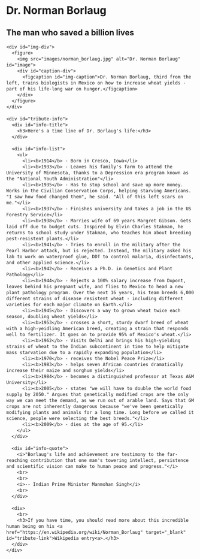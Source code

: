 <!DOCTYPE html>
<html lang="es">
<head>
  <meta charset="utf-8">
  <title>FCC: Tribute Page</title>
  <meta name="viewport" content="width=device-width, initial-scale=1.0">
  <link rel="icon" href="public/react.png">
  <link rel="stylesheet" href="styles/styles.css">
  <link href='http://fonts.googleapis.com/css?family=Lato&subset=latin,latin-ext' rel='stylesheet' type='text/css'>
</head>

<body>
  <div id = "main">
    <div id="title">
      <div id="title-content">
        <h1>Dr. Norman Borlaug</h1>
        <h2>The man who saved a billion lives</h2>
      </div>
    </div>

    <div id="img-div">
      <figure>
        <img src="images/norman_borlaug.jpg" alt="Dr. Norman Borlaug" id="image">
        <div id="caption-div">
          <figcaption id="img-caption">Dr. Norman Borlaug, third from the left, trains biologists in Mexico on how to increase wheat yields - part of his life-long war on hunger.</figcaption>
        </div>
      </figure>
    </div>

    <div id="tribute-info">
      <div id="info-title">
        <h3>Here's a time line of Dr. Borlaug's life:</h3>
      </div>

      <div id="info-list">
        <ul>
          <li><b>1914</b> - Born in Cresco, Iowa</li>
          <li><b>1933</b> - Leaves his family's farm to attend the University of Minnesota, thanks to a Depression era program known as the "National Youth Administration"</li>
          <li><b>1935</b> - Has to stop school and save up more money. Works in the Civilian Conservation Corps, helping starving Americans. "I saw how food changed them", he said. "All of this left scars on me."</li>
          <li><b>1937</b> - Finishes university and takes a job in the US Forestry Service</li>
          <li><b>1938</b> - Marries wife of 69 years Margret Gibson. Gets laid off due to budget cuts. Inspired by Elvin Charles Stakman, he returns to school study under Stakman, who teaches him about breeding pest-resistent plants.</li>
          <li><b>1941</b> - Tries to enroll in the military after the Pearl Harbor attack, but is rejected. Instead, the military asked his lab to work on waterproof glue, DDT to control malaria, disinfectants, and other applied science.</li>
          <li><b>1942</b> - Receives a Ph.D. in Genetics and Plant Pathology</li>
          <li><b>1944</b> - Rejects a 100% salary increase from Dupont, leaves behind his pregnant wife, and flies to Mexico to head a new plant pathology program. Over the next 16 years, his team breeds 6,000 different strains of disease resistent wheat - including different varieties for each major climate on Earth.</li>
          <li><b>1945</b> - Discovers a way to grown wheat twice each season, doubling wheat yields</li>
          <li><b>1953</b> - crosses a short, sturdy dwarf breed of wheat with a high-yeidling American breed, creating a strain that responds well to fertilizer. It goes on to provide 95% of Mexico's wheat.</li>
          <li><b>1962</b> - Visits Delhi and brings his high-yielding strains of wheat to the Indian subcontinent in time to help mitigate mass starvation due to a rapidly expanding population</li>
          <li><b>1970</b> - receives the Nobel Peace Prize</li>
          <li><b>1983</b> - helps seven African countries dramatically increase their maize and sorghum yields</li>
          <li><b>1984</b> - becomes a distinguished professor at Texas A&M University</li>
          <li><b>2005</b> - states "we will have to double the world food supply by 2050." Argues that genetically modified crops are the only way we can meet the demand, as we run out of arable land. Says that GM crops are not inherently dangerous because "we've been genetically modifying plants and animals for a long time. Long before we called it science, people were selecting the best breeds."</li>
          <li><b>2009</b> - dies at the age of 95.</li>
        </ul>
      </div>

      <div id="info-quote">
        <i>"Borlaug's life and achievement are testimony to the far-reaching contribution that one man's towering intellect, persistence and scientific vision can make to human peace and progress."</i>
        <br>
        <br>
        <i>-- Indian Prime Minister Manmohan Singh</i>
        <br>
      </div>

      <div>
        <br>
        <h3>If you have time, you should read more about this incredible human being on his <a href="https://en.wikipedia.org/wiki/Norman_Borlaug" target="_blank" id="tribute-link">Wikipedia entry<a>.</h3>
      </div>
    </div>
  </div>

  <script src="https://cdn.freecodecamp.org/testable-projects-fcc/v1/bundle.js"></script>
</body>
</html>
